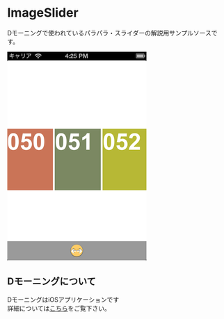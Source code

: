 ImageSlider
===========

Dモーニングで使われているパラパラ・スライダーの解説用サンプルソースです。

![Alt screen shot](ss.png)

Dモーニングについて
---------------------------------
DモーニングはiOSアプリケーションです  
詳細については[こちら](http://spdev.exblog.jp/20897995/)をご覧下さい。

